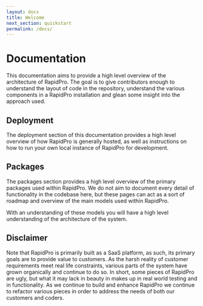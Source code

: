 ```yaml
---
layout: docs
title: Welcome
next_section: quickstart
permalink: /docs/
---
```


# Documentation

This documentation aims to provide a high level overview of the architecture
of RapidPro. The goal is to give contributors enough to understand the layout
of code in the repository, understand the various components in a RapidPro
installation and glean some insight into the approach used.

## Deployment

The deployment section of this documentation provides a high level overview of
how RapidPro is generally hosted, as well as instructions on how to run your
own local instance of RapidPro for development.

## Packages

The packages section provides a high level overview of the primary packages used
within RapidPro. We do not aim to document every detail of functionality in the
codebase here, but these pages can act as a sort of roadmap and overview of the
main models used within RapidPro.

With an understanding of these models you will have a high level understanding
of the architecture of the system.

<div class="note">
<h2>Disclaimer</h2>
<p>Note that RapidPro is primarily built as a SaaS platform, as such, its primary
goals are to provide value to customers. As the harsh reality of customer
requirements meet real life constraints, various parts of the system have grown
organically and continue to do so. In short, some pieces of RapidPro are ugly,
but what it may lack in beauty in makes up in real world testing and in
functionality. As we continue to build and enhance RapidPro we continue to
refactor various pieces in order to address the needs of both our customers
and coders.</p>
</div>
